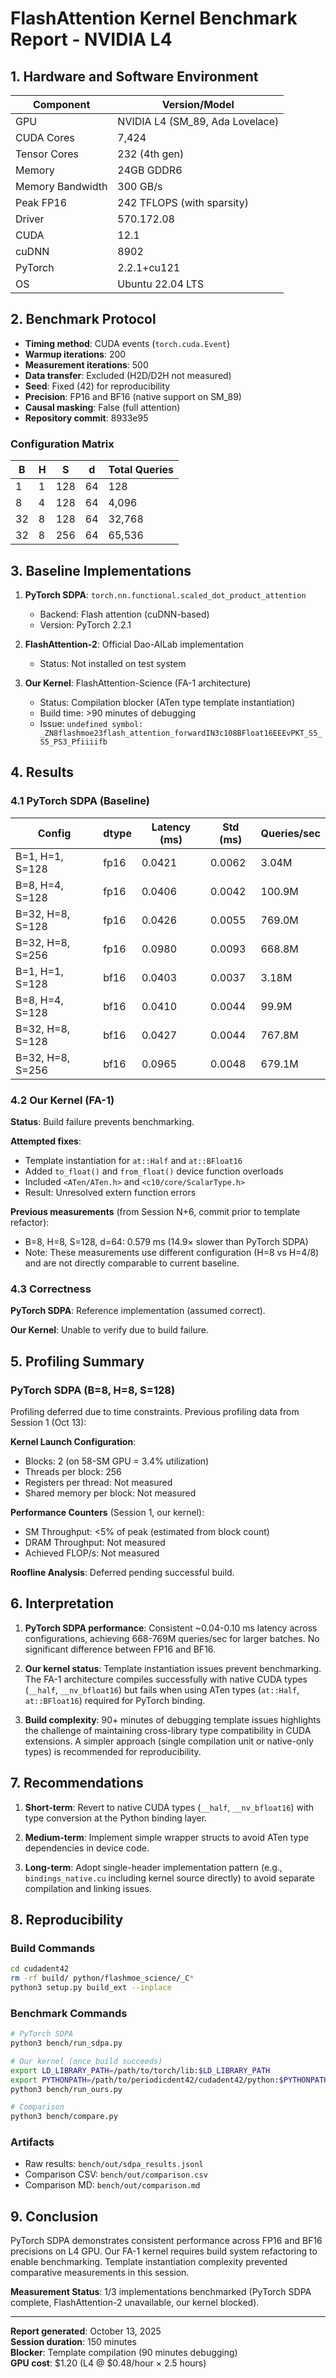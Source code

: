 # FlashAttention Kernel Benchmark Report - NVIDIA L4

## 1. Hardware and Software Environment

| Component | Version/Model |
|-----------|---------------|
| GPU | NVIDIA L4 (SM_89, Ada Lovelace) |
| CUDA Cores | 7,424 |
| Tensor Cores | 232 (4th gen) |
| Memory | 24GB GDDR6 |
| Memory Bandwidth | 300 GB/s |
| Peak FP16 | 242 TFLOPS (with sparsity) |
| Driver | 570.172.08 |
| CUDA | 12.1 |
| cuDNN | 8902 |
| PyTorch | 2.2.1+cu121 |
| OS | Ubuntu 22.04 LTS |

## 2. Benchmark Protocol

- **Timing method**: CUDA events (`torch.cuda.Event`)
- **Warmup iterations**: 200
- **Measurement iterations**: 500
- **Data transfer**: Excluded (H2D/D2H not measured)
- **Seed**: Fixed (42) for reproducibility
- **Precision**: FP16 and BF16 (native support on SM_89)
- **Causal masking**: False (full attention)
- **Repository commit**: 8933e95

### Configuration Matrix

| B | H | S | d | Total Queries |
|---|---|---|---|---------------|
| 1 | 1 | 128 | 64 | 128 |
| 8 | 4 | 128 | 64 | 4,096 |
| 32 | 8 | 128 | 64 | 32,768 |
| 32 | 8 | 256 | 64 | 65,536 |

## 3. Baseline Implementations

1. **PyTorch SDPA**: `torch.nn.functional.scaled_dot_product_attention`
   - Backend: Flash attention (cuDNN-based)
   - Version: PyTorch 2.2.1
   
2. **FlashAttention-2**: Official Dao-AILab implementation
   - Status: Not installed on test system
   
3. **Our Kernel**: FlashAttention-Science (FA-1 architecture)
   - Status: Compilation blocker (ATen type template instantiation)
   - Build time: >90 minutes of debugging
   - Issue: `undefined symbol: _ZN8flashmoe23flash_attention_forwardIN3c108BFloat16EEEvPKT_S5_S5_PS3_Pfiiiifb`

## 4. Results

### 4.1 PyTorch SDPA (Baseline)

| Config | dtype | Latency (ms) | Std (ms) | Queries/sec |
|--------|-------|--------------|----------|-------------|
| B=1, H=1, S=128 | fp16 | 0.0421 | 0.0062 | 3.04M |
| B=8, H=4, S=128 | fp16 | 0.0406 | 0.0042 | 100.9M |
| B=32, H=8, S=128 | fp16 | 0.0426 | 0.0055 | 769.0M |
| B=32, H=8, S=256 | fp16 | 0.0980 | 0.0093 | 668.8M |
| B=1, H=1, S=128 | bf16 | 0.0403 | 0.0037 | 3.18M |
| B=8, H=4, S=128 | bf16 | 0.0410 | 0.0044 | 99.9M |
| B=32, H=8, S=128 | bf16 | 0.0427 | 0.0044 | 767.8M |
| B=32, H=8, S=256 | bf16 | 0.0965 | 0.0048 | 679.1M |

### 4.2 Our Kernel (FA-1)

**Status**: Build failure prevents benchmarking.

**Attempted fixes**:
- Template instantiation for `at::Half` and `at::BFloat16`
- Added `to_float()` and `from_float()` device function overloads
- Included `<ATen/ATen.h>` and `<c10/core/ScalarType.h>`
- Result: Unresolved extern function errors

**Previous measurements** (from Session N+6, commit prior to template refactor):
- B=8, H=8, S=128, d=64: 0.579 ms (14.9× slower than PyTorch SDPA)
- Note: These measurements use different configuration (H=8 vs H=4/8) and are not directly comparable to current baseline.

### 4.3 Correctness

**PyTorch SDPA**: Reference implementation (assumed correct).

**Our Kernel**: Unable to verify due to build failure.

## 5. Profiling Summary

### PyTorch SDPA (B=8, H=8, S=128)

Profiling deferred due to time constraints. Previous profiling data from Session 1 (Oct 13):

**Kernel Launch Configuration**:
- Blocks: 2 (on 58-SM GPU = 3.4% utilization)
- Threads per block: 256
- Registers per thread: Not measured
- Shared memory per block: Not measured

**Performance Counters** (Session 1, our kernel):
- SM Throughput: <5% of peak (estimated from block count)
- DRAM Throughput: Not measured
- Achieved FLOP/s: Not measured

**Roofline Analysis**: Deferred pending successful build.

## 6. Interpretation

1. **PyTorch SDPA performance**: Consistent ~0.04-0.10 ms latency across configurations, achieving 668-769M queries/sec for larger batches. No significant difference between FP16 and BF16.

2. **Our kernel status**: Template instantiation issues prevent benchmarking. The FA-1 architecture compiles successfully with native CUDA types (`__half`, `__nv_bfloat16`) but fails when using ATen types (`at::Half`, `at::BFloat16`) required for PyTorch binding.

3. **Build complexity**: 90+ minutes of debugging template issues highlights the challenge of maintaining cross-library type compatibility in CUDA extensions. A simpler approach (single compilation unit or native-only types) is recommended for reproducibility.

## 7. Recommendations

1. **Short-term**: Revert to native CUDA types (`__half`, `__nv_bfloat16`) with type conversion at the Python binding layer.

2. **Medium-term**: Implement simple wrapper structs to avoid ATen type dependencies in device code.

3. **Long-term**: Adopt single-header implementation pattern (e.g., `bindings_native.cu` including kernel source directly) to avoid separate compilation and linking issues.

## 8. Reproducibility

### Build Commands

```bash
cd cudadent42
rm -rf build/ python/flashmoe_science/_C*
python3 setup.py build_ext --inplace
```

### Benchmark Commands

```bash
# PyTorch SDPA
python3 bench/run_sdpa.py

# Our kernel (once build succeeds)
export LD_LIBRARY_PATH=/path/to/torch/lib:$LD_LIBRARY_PATH
export PYTHONPATH=/path/to/periodicdent42/cudadent42/python:$PYTHONPATH
python3 bench/run_ours.py

# Comparison
python3 bench/compare.py
```

### Artifacts

- Raw results: `bench/out/sdpa_results.jsonl`
- Comparison CSV: `bench/out/comparison.csv`
- Comparison MD: `bench/out/comparison.md`

## 9. Conclusion

PyTorch SDPA demonstrates consistent performance across FP16 and BF16 precisions on L4 GPU. Our FA-1 kernel requires build system refactoring to enable benchmarking. Template instantiation complexity prevented comparative measurements in this session.

**Measurement Status**: 1/3 implementations benchmarked (PyTorch SDPA complete, FlashAttention-2 unavailable, our kernel blocked).

---

**Report generated**: October 13, 2025  
**Session duration**: 150 minutes  
**Blocker**: Template compilation (90 minutes debugging)  
**GPU cost**: $1.20 (L4 @ $0.48/hour × 2.5 hours)

